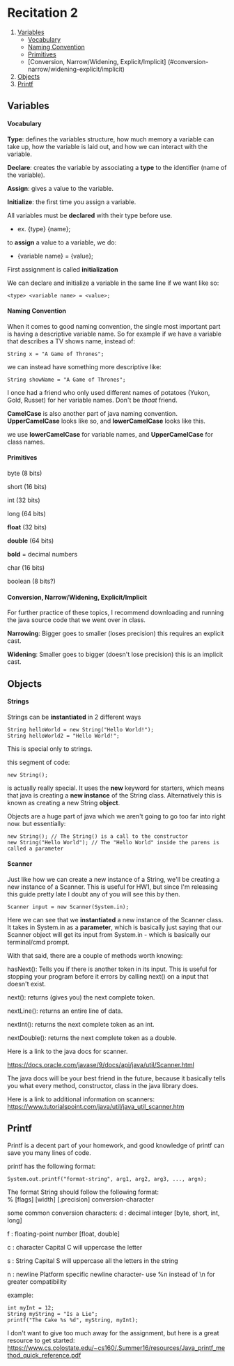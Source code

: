 # Recitation 2

1. [Variables](#variables)
    * [Vocabulary](#vocabulary)
    * [Naming Convention](#naming-convention)
    * [Primitives](#primitives)
    * [Conversion, Narrow/Widening, Explicit/Implicit] (#conversion-narrow/widening-explicit/implicit)
2. [Objects](#objects)
3. [Printf](#printf)

## Variables

#### Vocabulary

**Type**: defines the variables structure, how much memory a variable can take up, how the variable is laid out, and how we can interact with the variable.

**Declare**: creates the variable by associating a **type** to the identifier (name of the variable).

**Assign**: gives a value to the variable.

**Initialize**: the first time you assign a variable.

All variables must be **declared** with their type before use.
* ex. {type} {name};

to **assign** a value to a variable, we do: 
* {variable name} = {value};

First assignment is called **initialization**

We can declare and initialize a variable in the same line if we want like so:
```
<type> <variable name> = <value>;
```

#### Naming Convention

When it comes to good naming convention, the single most important part is having a descriptive variable name. So for example if we have a variable that describes a TV shows name, instead of:
```
String x = "A Game of Thrones";
```
we can instead have something more descriptive like:
```
String showName = "A Game of Thrones";
```
I once had a friend who only used different names of potatoes (Yukon, Gold, Russet) for her variable names. Don't be *thaat* friend.

**CamelCase** is also another part of java naming convention.
**UpperCamelCase** looks like so, and **lowerCamelCase** looks like this.

we use **lowerCamelCase** for variable names, and **UpperCamelCase** for class names.

#### Primitives
byte (8 bits) 

short (16 bits)

int (32 bits)

long (64 bits)

**float** (32 bits)

**double** (64 bits)

**bold** = decimal numbers

char (16 bits)

boolean (8 bits?)

#### Conversion, Narrow/Widening, Explicit/Implicit
For further practice of these topics, I recommend downloading and running the java source code that we went over in class.

**Narrowing**: Bigger goes to smaller (loses precision)
this requires an explicit cast.
    
**Widening**: Smaller goes to bigger (doesn't lose precision)
this is an implicit cast.


## Objects

#### Strings
Strings can be **instantiated** in 2 different ways
```
String helloWorld = new String("Hello World!");
String helloWorld2 = "Hello World!";
```
This is special only to strings.

this segment of code:
```
new String();
```
is actually really special. It uses the **new** keyword for starters, which means that java is creating a **new instance** of the String class. Alternatively this is known as creating a new String **object**.

Objects are a huge part of java which we aren't going to go too far into right now. but essentially:
```
new String(); // The String() is a call to the constructor
new String("Hello World"); // The "Hello World" inside the parens is called a parameter
```

#### Scanner
Just like how we can create a new instance of a String, we'll be creating a new instance of a Scanner. This is useful for HW1, but since I'm releasing this guide pretty late I doubt any of you will see this by then.

```
Scanner input = new Scanner(System.in);
```
Here we can see that we **instantiated** a new instance of the Scanner class. It takes in System.in as a **parameter**, which is basically just saying that our Scanner object will get its input from System.in - which is basically our terminal/cmd prompt. 

With that said, there are a couple of methods worth knowing:

hasNext(): Tells you if there is another token in its input. This is useful for stopping your program before it errors by calling next() on a input that doesn't exist.

next(): returns (gives you) the next complete token.

nextLine(): returns an entire line of data.

nextInt(): returns the next complete token as an int.

nextDouble(): returns the next complete token as a double.

Here is a link to the java docs for scanner. 

https://docs.oracle.com/javase/9/docs/api/java/util/Scanner.html

The java docs will be your best friend in the future, because it basically tells you what every method, constructor, class in the java library does.


Here is a link to additional information on scanners:
https://www.tutorialspoint.com/java/util/java_util_scanner.htm

## Printf
Printf is a decent part of your homework, and good knowledge of printf can save you many lines of code. 

printf has the following format:
```
System.out.printf("format-string", arg1, arg2, arg3, ..., argn);
```
The format String should follow the following format:       
% [flags] [width] [.precision] conversion-character

some common conversion characters:
d : decimal integer [byte, short, int, long]

f : floating-point number [float, double]

c : character Capital C will uppercase the letter

s : String Capital S will uppercase all the letters in the string

n : newline Platform specific newline character- use %n instead of \n for greater compatibility

example:
```
int myInt = 12;
String myString = "Is a Lie";
printf("The Cake %s %d", myString, myInt);
```
I don't want to give too much away for the assignment, but here is a great resource to get started:
https://www.cs.colostate.edu/~cs160/.Summer16/resources/Java_printf_method_quick_reference.pdf

